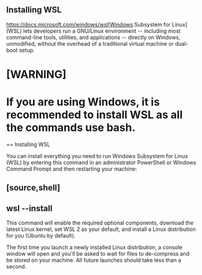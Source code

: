 ## Installing WSL

https://docs.microsoft.com/windows/wsl[Windows Subsystem for Linux] (WSL) lets developers run a GNU/Linux environment -- including most command-line tools, utilities, and applications -- directly on Windows, unmodified, without the overhead of a traditional virtual machine or dual-boot setup.

[WARNING]
====
If you are using Windows, it is recommended to install WSL as all the commands use bash.
====

== Installing WSL

You can install everything you need to run Windows Subsystem for Linux (WSL) by entering this command in an administrator PowerShell or Windows Command Prompt and then restarting your machine:

[source,shell]
----
wsl --install
----

This command will enable the required optional components, download the latest Linux kernel, set WSL 2 as your default, and install a Linux distribution for you (Ubuntu by default).

The first time you launch a newly installed Linux distribution, a console window will open and you'll be asked to wait for files to de-compress and be stored on your machine.
All future launches should take less than a second.
